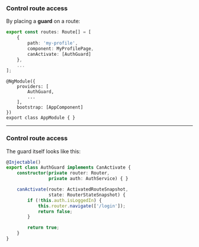 ### Control route access

By placing a **guard** on a route:

```ts
export const routes: Route[] = [
	{
		path: 'my-profile',
		component: MyProfilePage,
		canActivate: [AuthGuard]
    },
    ...
];
```

```TS
@NgModule({
	providers: [
		AuthGuard,
        ...
	],
	bootstrap: [AppComponent]
})
export class AppModule { }
```

---

### Control route access

The guard itself looks like this:

```ts
@Injectable()
export class AuthGuard implements CanActivate {
    constructor(private router: Router,
                private auth: AuthService) { }

    canActivate(route: ActivatedRouteSnapshot,
                state: RouterStateSnapshot) {
        if (!this.auth.isLoggedIn) {
            this.router.navigate(['/login']);
            return false;
        }

        return true;
    }
}
```
